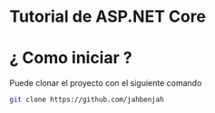# Tutorial de ASP.NET Core




# ¿ Como iniciar ?

Puede clonar el proyecto con el siguiente comando 

```bash
git clone https://github.com/jahbenjah
```
